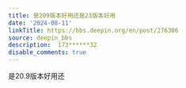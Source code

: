 ```yaml
---
title: 是209版本好用还是23版本好用
date: '2024-08-11'
linkTitle: https://bbs.deepin.org/en/post/276386
source: deepin_bbs
description:  173******32 
disable_comments: true
---
```

是20.9版本好用还
